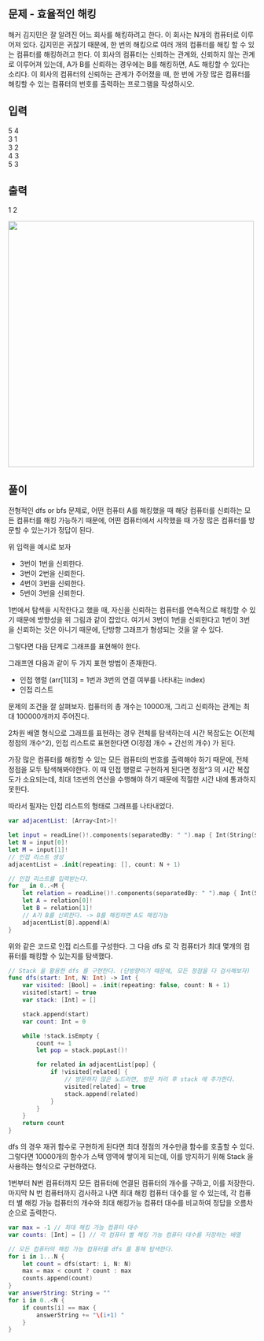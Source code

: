 ## 문제 - 효율적인 해킹

해커 김지민은 잘 알려진 어느 회사를 해킹하려고 한다. 이 회사는 N개의 컴퓨터로 이루어져 있다. 김지민은 귀찮기 때문에, 한 번의 해킹으로 여러 개의 컴퓨터를 해킹 할 수 있는 컴퓨터를 해킹하려고 한다.
이 회사의 컴퓨터는 신뢰하는 관계와, 신뢰하지 않는 관계로 이루어져 있는데, A가 B를 신뢰하는 경우에는 B를 해킹하면, A도 해킹할 수 있다는 소리다.
이 회사의 컴퓨터의 신뢰하는 관계가 주어졌을 때, 한 번에 가장 많은 컴퓨터를 해킹할 수 있는 컴퓨터의 번호를 출력하는 프로그램을 작성하시오.

## 입력

5 4  
3 1  
3 2  
4 3  
5 3  

## 출력
1 2

<img src = "https://user-images.githubusercontent.com/57793298/172644162-96c35851-e1b0-4bae-8309-02e4de0cba28.png" width = 500>

## 풀이

전형적인 dfs or bfs 문제로, 어떤 컴퓨터 A를 해킹했을 때 해당 컴퓨터를 신뢰하는 모든 컴퓨터를 해킹 가능하기 때문에, 어떤 컴퓨터에서 시작했을 때 가장 많은 컴퓨터를 방문할 수 있는가가 정답이 된다. 

위 입력을 예시로 보자

- 3번이 1번을 신뢰한다.
- 3번이 2번을 신뢰한다.
- 4번이 3번을 신뢰한다.
- 5번이 3번을 신뢰한다.

1번에서 탐색을 시작한다고 했을 때, 자신을 신뢰하는 컴퓨터를 연속적으로 해킹할 수 있기 때문에 방향성을 위 그림과 같이 잡았다.
여기서 3번이 1번을 신뢰한다고 1번이 3번을 신뢰하는 것은 아니기 때문에, 단방향 그래프가 형성되는 것을 알 수 있다.

그렇다면 다음 단계로 그래프를 표현해야 한다. 

그래프엔 다음과 같이 두 가지 표현 방법이 존재한다.

- 인접 행렬 (arr[1][3] = 1번과 3번의 연결 여부를 나타내는 index)
- 인접 리스트

문제의 조건을 잘 살펴보자. 컴퓨터의 총 개수는 10000개, 그리고 신뢰하는 관계는 최대 100000개까지 주어진다. 

2차원 배열 형식으로 그래프를 표현하는 경우 전체를 탐색하는데 시간 복잡도는 O(전체 정점의 개수^2), 인접 리스트로 표현한다면 O(정점 개수 + 간선의 개수) 가 된다.

가장 많은 컴퓨터를 해킹할 수 있는 모든 컴퓨터의 번호를 출력해야 하기 때문에, 전체 정점을 모두 탐색해봐야한다. 
이 때 인접 행렬로 구현하게 된다면 정점^3 의 시간 복잡도가 소요되는데, 최대 1조번의 연산을 수행해야 하기 때문에 적절한 시간 내에 통과하지 못한다.

따라서 필자는 인접 리스트의 형태로 그래프를 나타내었다.

```swift
var adjacentList: [Array<Int>]!

let input = readLine()!.components(separatedBy: " ").map { Int(String($0)) }
let N = input[0]!
let M = input[1]!
// 인접 리스트 생성
adjacentList = .init(repeating: [], count: N + 1)

// 인접 리스트를 입력받는다.
for _ in 0..<M {
    let relation = readLine()!.components(separatedBy: " ").map { Int(String($0)) }
    let A = relation[0]!
    let B = relation[1]!
    // A가 B를 신뢰한다. -> B를 해킹하면 A도 해킹가능
    adjacentList[B].append(A)
}
```

위와 같은 코드로 인접 리스트를 구성한다. 그 다음 dfs 로 각 컴퓨터가 최대 몇개의 컴퓨터를 해킹할 수 있는지를 탐색했다.

```swift
// Stack 을 활용한 dfs 를 구현한다. (단방향이기 때문에, 모든 정점을 다 검사해보자)
func dfs(start: Int, N: Int) -> Int {
    var visited: [Bool] = .init(repeating: false, count: N + 1)
    visited[start] = true
    var stack: [Int] = []

    stack.append(start)
    var count: Int = 0

    while !stack.isEmpty {
        count += 1
        let pop = stack.popLast()!

        for related in adjacentList[pop] {
            if !visited[related] {
                // 방문하지 않은 노드라면, 방문 처리 후 stack 에 추가한다.
                visited[related] = true
                stack.append(related)
            }
        }
    }
    return count
}
```
dfs 의 경우 재귀 함수로 구현하게 된다면 최대 정점의 개수만큼 함수를 호출할 수 있다. 그렇다면 10000개의 함수가 스택 영역에 쌓이게 되는데, 이를 방지하기 위해 Stack 을 사용하는 형식으로 구현하였다.

1번부터 N번 컴퓨터까지 모든 컴퓨터에 연결된 컴퓨터의 개수를 구하고, 이를 저장한다. 마지막 N 번 컴퓨터까지 검사하고 나면 최대 해킹 컴퓨터 대수를 알 수 있는데, 각 컴퓨터 별 해킹 가능 컴퓨터의 개수와 최대 해킹가능 컴퓨터 대수를 비교하여 정답을 오름차순으로 출력한다.

```swift
var max = -1 // 최대 해킹 가능 컴퓨터 대수
var counts: [Int] = [] // 각 컴퓨터 별 해킹 가능 컴퓨터 대수를 저장하는 배열

// 모든 컴퓨터의 해킹 가능 컴퓨터를 dfs 를 통해 탐색한다.
for i in 1...N {
    let count = dfs(start: i, N: N)
    max = max < count ? count : max
    counts.append(count)
}
var answerString: String = ""
for i in 0..<N {
    if counts[i] == max {
        answerString += "\(i+1) "
    }
}
```
